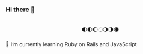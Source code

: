 ### Hi there 👋
<br>
<center>🌒🌓🌔🌕🌖🌗🌘</center>
<br>
🌱 I’m currently learning Ruby on Rails and JavaScript 


<!--
**Clem-svg/clem-svg** is a ✨ _special_ ✨ repository because its `README.md` (this file) appears on your GitHub profile.

Here are some ideas to get you started:

- 🔭 I’m currently working on ...
- 🌱 I’m currently learning ...
- 👯 I’m looking to collaborate on ...
- 🤔 I’m looking for help with ...
- 💬 Ask me about ...
- 📫 How to reach me: ...
- 😄 Pronouns: ...
- ⚡ Fun fact: ...
-->
